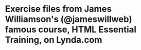 # Exercise files from James Williamson's (@jameswillweb) famous course, HTML Essential Training, on Lynda.com